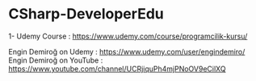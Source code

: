 # CSharp-DeveloperEdu









1- Udemy Course    : https://www.udemy.com/course/programcilik-kursu/



Engin Demiroğ on Udemy   : https://www.udemy.com/user/engindemiro/   
Engin Demiroğ on YouTube : https://www.youtube.com/channel/UCRjiquPh4mjPNoOV9eCilXQ

